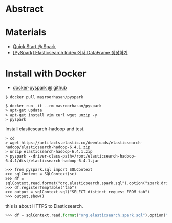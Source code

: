 # Abstract


# Materials

* [Quick Start @ Spark](https://spark.apache.org/docs/latest/quick-start.html)
* [[PySpark] Elasticsearch Index 에서 DataFrame 생성하기](https://oboki.net/workspace/python/pyspark-elasticsearch-index-%ec%97%90%ec%84%9c-dataframe-%ec%83%9d%ec%84%b1%ed%95%98%ea%b8%b0/)

# Install with Docker

* [docker-pyspark @ github](https://github.com/masroorhasan/docker-pyspark)

```console
$ docker pull masroorhasan/pyspark

$ docker run -it --rm masroorhasan/pyspark
> apt-get update
> apt-get install vim curl wget unzip -y
> pyspark
```

Install elasticsearch-hadoop and test.

```console
> cd
> wget https://artifacts.elastic.co/downloads/elasticsearch-hadoop/elasticsearch-hadoop-6.4.1.zip
> unzip elasticsearch-hadoop-6.4.1.zip
> pyspark --driver-class-path=/root/elasticsearch-hadoop-6.4.1/dist/elasticsearch-hadoop-6.4.1.jar

>>> from pyspark.sql import SQLContext
>>> sqlContext = SQLContext(sc)
>>> df = sqlContext.read.format("org.elasticsearch.spark.sql").option("spark.driver.allowMultipleContexts","true").option("es.index.auto.create","true").option("es.nodes.discovery","false").option("es.mapping.id","uuid").option("es.mapping.exclude","uuid").option("es.nodes","xxx.xxx.xxx.xxx").option("es.port","80").option("es.nodes.wan.only","true").load("iamslash/helloworld")
>>> df.registerTempTable("tab")
>>> output = sqlContext.sql("SELECT distinct request FROM tab")
>>> output.show()
```

this is about HTTPS to Elasticsearch.

```py
>>> df = sqlContext.read.format("org.elasticsearch.spark.sql").option("spark.driver.allowMultipleContexts","true").option("es.index.auto.create","true").option("es.nodes.discovery","false").option("es.mapping.id","uuid").option("es.mapping.exclude","uuid").option("es.nodes","xxx.xxx.xxx.xxx").option("es.port","443").option("es.net.ssl","true").option("es.nodes.wan.only","true").load("iamslash/helloworld")
```
